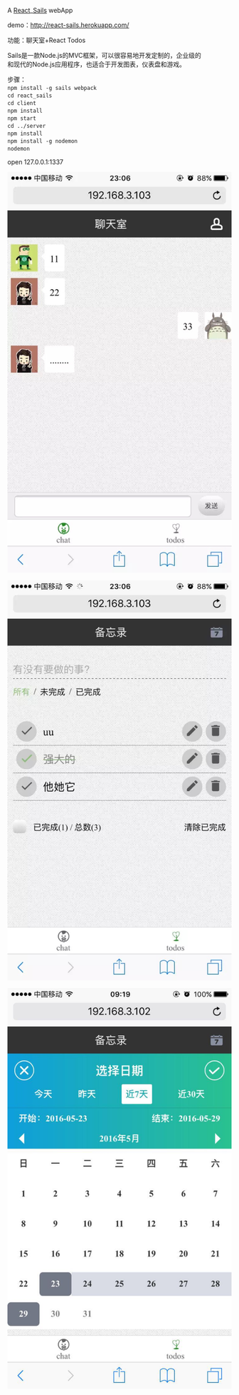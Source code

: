 ﻿A [React](https://facebook.github.io/react/index.html)_[Sails](http://sailsjs.org) webApp

demo：http://react-sails.herokuapp.com/

功能：聊天室+React Todos  

Sails是一款Node.js的MVC框架，可以很容易地开发定制的，企业级的  
和现代的Node.js应用程序，也适合于开发图表，仪表盘和游戏。  

步骤：  
`npm install -g sails webpack`  
`cd react_sails`  
`cd client`  
`npm install`  
`npm start`  
`cd ../server`  
`npm install`  
`npm install -g nodemon`  
`nodemon`

open 127.0.0.1:1337

![demo1](server/assets/images/demo1.jpg)  

![demo2](server/assets/images/demo2.jpg)  

![demo3](server/assets/images/demo3.jpg)